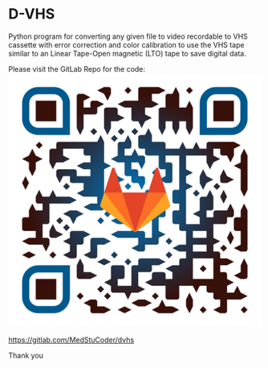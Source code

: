 # D-VHS
Python program for converting any given file to video recordable to VHS cassette with error correction and color calibration to use the VHS tape similar to an Linear Tape-Open magnetic (LTO) tape to save digital data.

Please visit the GitLab Repo for the code:
![Gitlab Page](https://github.com/MedStuCoder/D-VHS/blob/main/GitLabPageQRCode.png?raw=true)

https://gitlab.com/MedStuCoder/dvhs

Thank you


